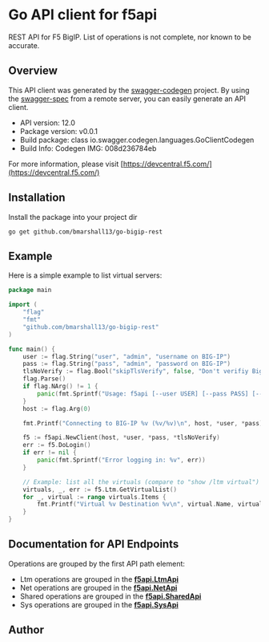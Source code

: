 # Go API client for f5api

REST API for F5 BigIP. List of operations is not complete, nor known to be accurate.

## Overview
This API client was generated by the [swagger-codegen](https://github.com/swagger-api/swagger-codegen) project.  By using the [swagger-spec](https://github.com/swagger-api/swagger-spec) from a remote server, you can easily generate an API client.

- API version: 12.0
- Package version: v0.0.1
- Build package: class io.swagger.codegen.languages.GoClientCodegen
- Build Info: Codegen IMG: 008d236784eb

For more information, please visit [https://devcentral.f5.com/](https://devcentral.f5.com/)

## Installation
Install the package into your project dir
```
go get github.com/bmarshall13/go-bigip-rest
```

## Example
Here is a simple example to list virtual servers:
```go
package main

import (
	"flag"
	"fmt"
	"github.com/bmarshall13/go-bigip-rest"
)

func main() {
	user := flag.String("user", "admin", "username on BIG-IP")
	pass := flag.String("pass", "admin", "password on BIG-IP")
	tlsNoVerify := flag.Bool("skipTlsVerify", false, "Don't verifiy BigIP certificate")
	flag.Parse()
	if flag.NArg() != 1 {
		panic(fmt.Sprintf("Usage: f5api [--user USER] [--pass PASS] [--skipTlsVerify] <bigip>\n"))
	}
	host := flag.Arg(0)

	fmt.Printf("Connecting to BIG-IP %v (%v/%v)\n", host, *user, *pass)

	f5 := f5api.NewClient(host, *user, *pass, *tlsNoVerify)
	err := f5.DoLogin()
	if err != nil {
		panic(fmt.Sprintf("Error logging in: %v", err))
	}

	// Example: list all the virtuals (compare to "show /ltm virtual")
	virtuals, _, err := f5.Ltm.GetVirtualList()
	for _, virtual := range virtuals.Items {
		fmt.Printf("Virtual %v Destination %v\n", virtual.Name, virtual.Destination)
	}
}
```

## Documentation for API Endpoints

Operations are grouped by the first API path element:

 - Ltm operations are grouped in the [**f5api.LtmApi**](docs/LtmApi.md)
 - Net operations are grouped in the [**f5api.NetApi**](docs/NetApi.md)
 - Shared operations are grouped in the [**f5api.SharedApi**](docs/SharedApi.md)
 - Sys operations are grouped in the [**f5api.SysApi**](docs/SysApi.md)


## Author



